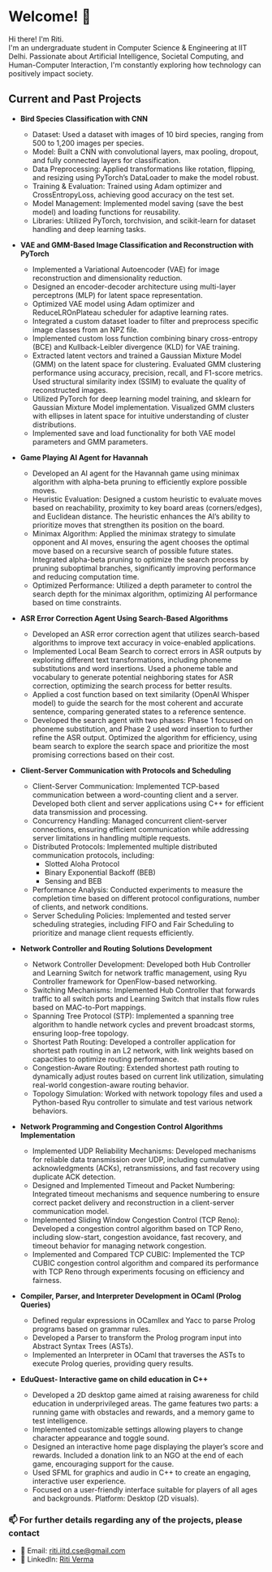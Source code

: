 # Welcome! 👋  

Hi there! I'm Riti.  
I'm an undergraduate student in Computer Science & Engineering at IIT Delhi. Passionate about Artificial Intelligence, Societal Computing, and Human-Computer Interaction, I'm constantly exploring how technology can positively impact society.

## Current and Past Projects
- **Bird Species Classification with CNN**
  - Dataset: Used a dataset with images of 10 bird species, ranging from 500 to 1,200 images per species.
  - Model: Built a CNN with convolutional layers, max pooling, dropout, and fully connected layers for classification.
  - Data Preprocessing: Applied transformations like rotation, flipping, and resizing using PyTorch’s DataLoader to make the model robust.
  - Training & Evaluation: Trained using Adam optimizer and CrossEntropyLoss, achieving good accuracy on the test set.
  - Model Management: Implemented model saving (save the best model) and loading functions for reusability.
  - Libraries: Utilized PyTorch, torchvision, and scikit-learn for dataset handling and deep learning tasks.
 
- **VAE and GMM-Based Image Classification and Reconstruction with PyTorch**
  - Implemented a Variational Autoencoder (VAE) for image reconstruction and dimensionality reduction.
  - Designed an encoder-decoder architecture using multi-layer perceptrons (MLP) for latent space representation.
  - Optimized VAE model using Adam optimizer and ReduceLROnPlateau scheduler for adaptive learning rates.
  - Integrated a custom dataset loader to filter and preprocess specific image classes from an NPZ file.
  - Implemented custom loss function combining binary cross-entropy (BCE) and Kullback-Leibler divergence (KLD) for VAE training.
  - Extracted latent vectors and trained a Gaussian Mixture Model (GMM) on the latent space for clustering. Evaluated GMM clustering performance using accuracy, precision, recall, and F1-score metrics. Used structural similarity index (SSIM) to evaluate the quality of reconstructed images.
  - Utilized PyTorch for deep learning model training, and sklearn for Gaussian Mixture Model implementation. Visualized GMM clusters with ellipses in latent space for intuitive understanding of cluster distributions.
  - Implemented save and load functionality for both VAE model parameters and GMM parameters.
 
- **Game Playing AI Agent for Havannah**
  - Developed an AI agent for the Havannah game using minimax algorithm with alpha-beta pruning to efficiently explore possible moves.
  - Heuristic Evaluation: Designed a custom heuristic to evaluate moves based on reachability, proximity to key board areas (corners/edges), and Euclidean distance. The heuristic enhances the AI’s ability to prioritize moves that strengthen its position on the board.
  - Minimax Algorithm: Applied the minimax strategy to simulate opponent and AI moves, ensuring the agent chooses the optimal move based on a recursive search of possible future states. Integrated alpha-beta pruning to optimize the search process by pruning suboptimal branches, significantly improving performance and reducing computation time.
  - Optimized Performance: Utilized a depth parameter to control the search depth for the minimax algorithm, optimizing AI performance based on time constraints.

- **ASR Error Correction Agent Using Search-Based Algorithms**
  - Developed an ASR error correction agent that utilizes search-based algorithms to improve text accuracy in voice-enabled applications.
  - Implemented Local Beam Search to correct errors in ASR outputs by exploring different text transformations, including phoneme substitutions and word insertions. Used a phoneme table and vocabulary to generate potential neighboring states for ASR correction, optimizing the search process for better results.
  - Applied a cost function based on text similarity (OpenAI Whisper model) to guide the search for the most coherent and accurate sentence, comparing generated states to a reference sentence.
  - Developed the search agent with two phases: Phase 1 focused on phoneme substitution, and Phase 2 used word insertion to further refine the ASR output. Optimized the algorithm for efficiency, using beam search to explore the search space and prioritize the most promising corrections based on their cost.
 
- **Client-Server Communication with Protocols and Scheduling**
  - Client-Server Communication: Implemented TCP-based communication between a word-counting client and a server. Developed both client and server applications using C++ for efficient data transmission and processing.
  - Concurrency Handling: Managed concurrent client-server connections, ensuring efficient communication while addressing server limitations in handling multiple requests.
  - Distributed Protocols: Implemented multiple distributed communication protocols, including:
    - Slotted Aloha Protocol
    - Binary Exponential Backoff (BEB)
    - Sensing and BEB
  - Performance Analysis: Conducted experiments to measure the completion time based on different protocol configurations, number of clients, and network conditions.
  - Server Scheduling Policies: Implemented and tested server scheduling strategies, including FIFO and Fair Scheduling to prioritize and manage client requests efficiently.
 
- **Network Controller and Routing Solutions Development**
  - Network Controller Development: Developed both Hub Controller and Learning Switch for network traffic management, using Ryu Controller framework for OpenFlow-based networking.
  - Switching Mechanisms: Implemented Hub Controller that forwards traffic to all switch ports and Learning Switch that installs flow rules based on MAC-to-Port mappings.
  - Spanning Tree Protocol (STP): Implemented a spanning tree algorithm to handle network cycles and prevent broadcast storms, ensuring loop-free topology.
  - Shortest Path Routing: Developed a controller application for shortest path routing in an L2 network, with link weights based on capacities to optimize routing performance.
  - Congestion-Aware Routing: Extended shortest path routing to dynamically adjust routes based on current link utilization, simulating real-world congestion-aware routing behavior.
  - Topology Simulation: Worked with network topology files and used a Python-based Ryu controller to simulate and test various network behaviors.
 
- **Network Programming and Congestion Control Algorithms Implementation**
  - Implemented UDP Reliability Mechanisms: Developed mechanisms for reliable data transmission over UDP, including cumulative acknowledgments (ACKs), retransmissions, and fast recovery using duplicate ACK detection.
  - Designed and Implemented Timeout and Packet Numbering: Integrated timeout mechanisms and sequence numbering to ensure correct packet delivery and reconstruction in a client-server communication model.
  - Implemented Sliding Window Congestion Control (TCP Reno): Developed a congestion control algorithm based on TCP Reno, including slow-start, congestion avoidance, fast recovery, and timeout behavior for managing network congestion.
  - Implemented and Compared TCP CUBIC: Implemented the TCP CUBIC congestion control algorithm and compared its performance with TCP Reno through experiments focusing on efficiency and fairness.
 
- **Compiler, Parser, and Interpreter Development in OCaml (Prolog Queries)**
  - Defined regular expressions in OCamllex and Yacc to parse Prolog programs based on grammar rules.
  - Developed a Parser to transform the Prolog program input into Abstract Syntax Trees (ASTs).
  - Implemented an Interpreter in OCaml that traverses the ASTs to execute Prolog queries, providing query results.
 
- **EduQuest- Interactive game on child education in C++**
  - Developed a 2D desktop game aimed at raising awareness for child education in underprivileged areas. The game features two parts: a running game with obstacles and rewards, and a memory game to test intelligence.
  - Implemented customizable settings allowing players to change character appearance and toggle sound.
  - Designed an interactive home page displaying the player’s score and rewards. Included a donation link to an NGO at the end of each game, encouraging support for the cause.
  - Used SFML for graphics and audio in C++ to create an engaging, interactive user experience.
  - Focused on a user-friendly interface suitable for players of all ages and backgrounds. Platform: Desktop (2D visuals).
  
### 📫 For further details regarding any of the projects, please contact
- 💌 Email: [riti.iitd.cse@gmail.com](mailto:riti.iitd.cse@gmail.com)  
- 💼 LinkedIn: [Riti Verma](https://www.linkedin.com/in/ritiverma)  

